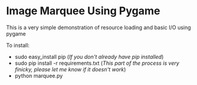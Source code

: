 # Image Marquee Using Pygame

This is a very simple demonstration of resource loading and basic I/O
using pygame

To install:
  - sudo easy_install pip (_If you don't already have pip installed_)
  - sudo pip install -r requirements.txt (_This part of the process is
    very finicky, please let me know if it doesn't work_)
  - python marquee.py
